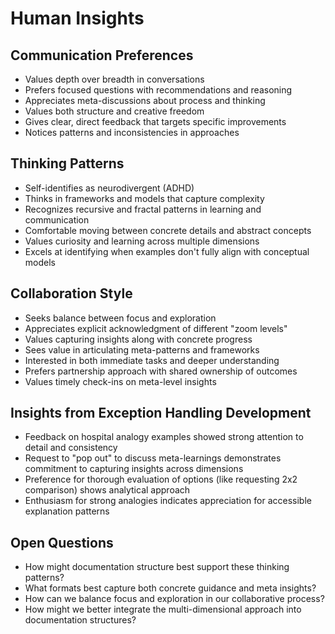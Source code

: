 # Human Insights

## Communication Preferences
- Values depth over breadth in conversations
- Prefers focused questions with recommendations and reasoning
- Appreciates meta-discussions about process and thinking
- Values both structure and creative freedom
- Gives clear, direct feedback that targets specific improvements
- Notices patterns and inconsistencies in approaches

## Thinking Patterns
- Self-identifies as neurodivergent (ADHD)
- Thinks in frameworks and models that capture complexity
- Recognizes recursive and fractal patterns in learning and communication
- Comfortable moving between concrete details and abstract concepts
- Values curiosity and learning across multiple dimensions
- Excels at identifying when examples don't fully align with conceptual models

## Collaboration Style
- Seeks balance between focus and exploration
- Appreciates explicit acknowledgment of different "zoom levels"
- Values capturing insights along with concrete progress
- Sees value in articulating meta-patterns and frameworks
- Interested in both immediate tasks and deeper understanding
- Prefers partnership approach with shared ownership of outcomes
- Values timely check-ins on meta-level insights

## Insights from Exception Handling Development
- Feedback on hospital analogy examples showed strong attention to detail and consistency
- Request to "pop out" to discuss meta-learnings demonstrates commitment to capturing insights across dimensions
- Preference for thorough evaluation of options (like requesting 2x2 comparison) shows analytical approach
- Enthusiasm for strong analogies indicates appreciation for accessible explanation patterns

## Open Questions
- How might documentation structure best support these thinking patterns?
- What formats best capture both concrete guidance and meta insights?
- How can we balance focus and exploration in our collaborative process?
- How might we better integrate the multi-dimensional approach into documentation structures?